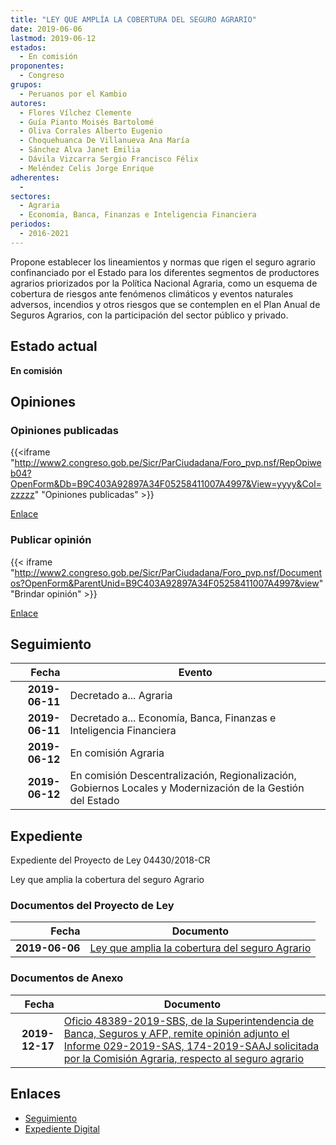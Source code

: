 ```yaml
---
title: "LEY QUE AMPLÍA LA COBERTURA DEL SEGURO AGRARIO"
date: 2019-06-06
lastmod: 2019-06-12
estados: 
  - En comisión
proponentes: 
  - Congreso
grupos: 
  - Peruanos por el Kambio
autores: 
  - Flores Vílchez Clemente
  - Guía Pianto Moisés Bartolomé
  - Oliva Corrales Alberto Eugenio
  - Choquehuanca De Villanueva Ana María
  - Sánchez Alva Janet Emilia
  - Dávila Vizcarra Sergio Francisco Félix
  - Meléndez Celis Jorge Enrique
adherentes: 
  - 
sectores: 
  - Agraria
  - Economía, Banca, Finanzas e Inteligencia Financiera
periodos: 
  - 2016-2021
---
```


Propone establecer los lineamientos y normas que rigen el seguro agrario confinanciado por el Estado para los diferentes segmentos de productores agrarios priorizados por la Política Nacional Agraria, como un esquema de cobertura de riesgos ante fenómenos climáticos y eventos naturales adversos, incendios y otros riesgos que se contemplen en el Plan Anual de Seguros Agrarios, con la participación del sector público y privado.


## Estado actual

**En comisión**

## Opiniones

### Opiniones publicadas

{{<iframe "http://www2.congreso.gob.pe/Sicr/ParCiudadana/Foro_pvp.nsf/RepOpiweb04?OpenForm&Db=B9C403A92897A34F05258411007A4997&View=yyyy&Col=zzzzz" "Opiniones publicadas" >}}

[Enlace](http://www2.congreso.gob.pe/Sicr/ParCiudadana/Foro_pvp.nsf/RepOpiweb04?OpenForm&Db=B9C403A92897A34F05258411007A4997&View=yyyy&Col=zzzzz)
### Publicar opinión

{{< iframe "http://www2.congreso.gob.pe/Sicr/ParCiudadana/Foro_pvp.nsf/Documentos?OpenForm&ParentUnid=B9C403A92897A34F05258411007A4997&view" "Brindar opinión" >}}

[Enlace](http://www2.congreso.gob.pe/Sicr/ParCiudadana/Foro_pvp.nsf/Documentos?OpenForm&ParentUnid=B9C403A92897A34F05258411007A4997&view)

## Seguimiento

| Fecha | Evento |
|------:|--------|
| **2019-06-11** | Decretado a... Agraria|
| **2019-06-11** | Decretado a... Economía, Banca, Finanzas e Inteligencia Financiera|
| **2019-06-12** | En comisión Agraria|
| **2019-06-12** | En comisión Descentralización, Regionalización, Gobiernos Locales y Modernización de la Gestión del Estado|


## Expediente

Expediente del Proyecto de Ley 04430/2018-CR

Ley que amplia la cobertura del seguro Agrario


### Documentos del Proyecto de Ley

| Fecha | Documento |
|------:|--------|
| **2019-06-06** | [Ley que amplia la cobertura del seguro Agrario](http://www.leyes.congreso.gob.pe/Documentos/2016_2021/Proyectos_de_Ley_y_de_Resoluciones_Legislativas/PL0443020190606.pdf) |

### Documentos de Anexo

| Fecha | Documento |
|------:|--------|
| **2019-12-17** | [Oficio 48389-2019-SBS, de la Superintendencia de Banca, Seguros y AFP, remite opinión adjunto el Informe 029-2019-SAS, 174-2019-SAAJ solicitada por la Comisión Agraria, respecto al seguro agrario](http://www.leyes.congreso.gob.pe/Documentos/2016_2021/Oficios/Otras_Instituciones/OFICIO-48389-2019-SBS.pdf) |

## Enlaces 

- [Seguimiento](http://www2.congreso.gob.pe/Sicr/TraDocEstProc/CLProLey2016.nsf/f7fff46988ca05b1052578e100829cc7/b86dc4d7863d76ca05258411007de0e8?OpenDocument)
- [Expediente Digital](http://www2.congreso.gob.pe/Sicr/TraDocEstProc/CLProLey2016.nsf/f7fff46988ca05b1052578e100829cc7/b86dc4d7863d76ca05258411007de0e8?OpenDocument&Click=05257FB7005EB655.eb71d0cf91d8294e05256cdf006b5706/$Body/0.1C6C)
